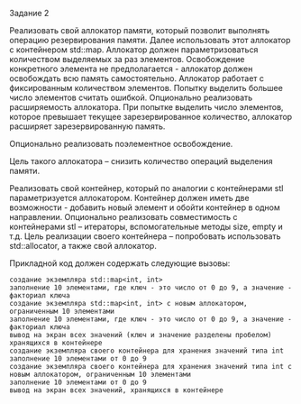 Задание 2

Реализовать свой аллокатор памяти, который позволит выполнять операцию резервирования памяти. Далее использовать этот аллокатор с контейнером std::map. Аллокатор должен параметризоваться количеством выделяемых за раз элементов. Освобождение конкретного элемента не предполагается - аллокатор должен освобождать всю память самостоятельно. Аллокатор работает с фиксированным количеством элементов. Попытку выделить большее число элементов считать ошибкой. Опционально реализовать расширяемость аллокатора. При попытке выделить число элементов, которое превышает текущее зарезервированное количество, аллокатор расширяет зарезервированную память.

Опционально реализовать поэлементное освобождение.

Цель такого аллокатора – снизить количество операций выделения памяти.

Реализовать свой контейнер, который по аналогии с контейнерами stl параметризуется аллокатором. Контейнер должен иметь две возможности - добавить новый элемент и обойти контейнер в одном направлении. Опционально реализовать совместимость с контейнерами stl – итераторы, вспомогательные методы size, empty и т.д. Цель реализации своего контейнера – попробовать использовать std::allocator, а также свой аллокатор.

Прикладной код должен содержать следующие вызовы:

    создание экземпляра std::map<int, int>
    заполнение 10 элементами, где ключ - это число от 0 до 9, а значение - факториал ключа
    создание экземпляра std::map<int, int> с новым аллокатором, ограниченным 10 элементами
    заполнение 10 элементами, где ключ - это число от 0 до 9, а значение - факториал ключа
    вывод на экран всех значений (ключ и значение разделены пробелом) хранящихся в контейнере
    создание экземпляра своего контейнера для хранения значений типа int
    заполнение 10 элементами от 0 до 9
    создание экземпляра своего контейнера для хранения значений типа int с новым аллокатором, ограниченным 10 элементами
    заполнение 10 элементами от 0 до 9
    вывод на экран всех значений, хранящихся в контейнере
